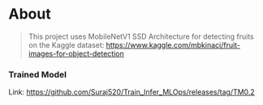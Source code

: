 # About

> This project uses MobileNetV1 SSD Architecture for detecting fruits on the Kaggle dataset: https://www.kaggle.com/mbkinaci/fruit-images-for-object-detection

### Trained Model
Link: https://github.com/Suraj520/Train_Infer_MLOps/releases/tag/TM0.2

